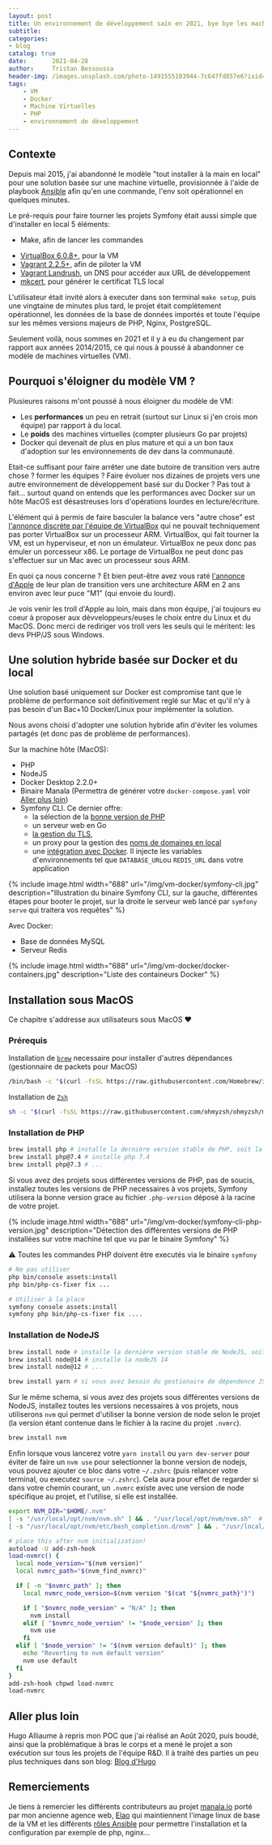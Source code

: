 ```yaml
---
layout: post
title: Un environnement de développement sain en 2021, bye bye les machines virtuelles (VM), bonjour Docker en mode hybride
subtitle: 
categories:
- blog
catalog: true
date:       2021-04-28
author:     Tristan Bessoussa
header-img: /images.unsplash.com/photo-1491555103944-7c647fd857e6?ixid=MXwxMjA3fDB8MHxwaG90by1wYWdlfHx8fGVufDB8fHw%3D&ixlib=rb-1.2.1&auto=format&fit=crop&w=1950&q=80
tags:
    - VM
    - Docker
    - Machine Virtuelles
    - PHP
    - environnement de développement
---
```




## Contexte

Depuis mai 2015, j'ai abandonné le modèle "tout installer à la main en local" pour une solution basée sur une machine virtuelle, provisionnée à l'aide de playbook [Ansible](https://www.ansible.com/) afin qu'en une commande, l'env soit opérationnel en quelques minutes.

Le pré-requis pour faire tourner les projets Symfony était aussi simple que d'installer en local 5 éléments:

* Make, afin de lancer les commandes
- [VirtualBox 6.0.8+](https://www.virtualbox.org/wiki/Downloads), pour la VM
- [Vagrant 2.2.5+](https://www.vagrantup.com/downloads.html), afin de piloter la VM
- [Vagrant Landrush](https://github.com/vagrant-landrush/landrush), un DNS pour accéder aux URL de développement
- [mkcert](https://github.com/FiloSottile/mkcert), pour générer le certificat TLS local

L'utilisateur était invité alors à executer dans son terminal `make setup`, puis une vingtaine de minutes plus tard, le projet était complètement opérationnel, les données de la base de données importés et toute l'équipe sur les mêmes versions majeurs de PHP, Nginx, PostgreSQL.

Seulement voilà, nous sommes en 2021 et il y à eu du changement par rapport aux années 2014/2015, ce qui nous à poussé à abandonner ce modèle de machines virtuelles (VM).

## Pourquoi s'éloigner du modèle VM ?

Plusieures raisons m'ont poussé à nous éloigner du modèle de VM: 
* Les **performances** un peu en retrait (surtout sur Linux si j'en crois mon équipe) par rapport à du local.
* Le **poids** des machines virtuelles (compter plusieurs Go par projets)
* Docker qui devenait de plus en plus mature et qui a un bon taux d'adoption sur les environnements de dev dans la communauté.

Etait-ce suffisant pour faire arrêter une date butoire de transition vers autre chose ? former les équipes ? Faire évoluer nos dizaines de projets vers une autre environnement de développement basé sur du Docker ? Pas tout à fait... surtout quand on entends que les performances avec Docker sur un hôte MacOS est désastreuses lors d'opérations lourdes en lecture/écriture.

L'élément qui à permis de faire basculer la balance vers "autre chose" est [l'annonce discrète par l'équipe de VirtualBox](https://forums.virtualbox.org/viewtopic.php?f=8&t=98742#wrap) qui ne pouvait techniquement pas porter VirtualBox sur un processeur ARM. VirtualBox, qui fait tourner la VM, est un hyperviseur, et non un émulateur. VirtualBox ne peux donc pas émuler un porcesseur x86. Le portage de VirtualBox ne peut donc pas s'effectuer sur un Mac avec un processeur sous ARM.

En quoi ça nous concerne ? Et bien peut-être avez vous raté [l'annonce d'Apple](https://nr.apple.com/dE7O5p9q0t) de leur plan de transition vers une architecture ARM en 2 ans environ avec leur puce "M1" (qui envoie du lourd).

Je vois venir les troll d'Apple au loin, mais dans mon équipe, j'ai toujours eu coeur à proposer aux dévveloppeurs/euses le choix entre du Linux et du MacOS. Donc merci de rediriger vos troll vers les seuls qui le méritent: les devs PHP/JS sous Windows.


## Une solution hybride basée sur Docker et du local

Une solution basé uniquement sur Docker est compromise tant que le problème de performance soit définitivement reglé sur Mac et qu'il n'y à pas besoin d'un Bac+10 Docker/Linux pour implémenter la solution.

Nous avons choisi d'adopter une solution hybride afin d'éviter les volumes partagés (et donc pas de problème de performances). 

Sur la machine hôte (MacOS):
* PHP
* NodeJS
* Docker Desktop 2.2.0+
* Binaire Manala (Permettra de générer votre `docker-compose.yaml` voir [Aller plus loin](#aller-plus-loin))
* Symfony CLI. Ce dernier offre:
  *  la sélection de la [bonne version de PHP](https://symfony.com/doc/current/setup/symfony_server.html#selecting-a-different-php-version)
  *  un serveur web en Go
  *  [la gestion du TLS](https://symfony.com/doc/current/setup/symfony_server.html#enabling-tls), 
  *  un proxy pour la gestion des [noms de domaines en local](https://symfony.com/doc/current/setup/symfony_server.html#local-domain-names)
  *  une [intégration avec Docker](https://symfony.com/doc/current/setup/symfony_server.html#docker-integration). Il injecte les variables d'environnements tel que `DATABASE_URL`ou `REDIS_URL` dans votre application

{% include image.html width="688" url="/img/vm-docker/symfony-cli.jpg" description="Illustration du binaire Symfony CLI, sur la gauche, différentes étapes pour booter le projet, sur la droite le serveur web lancé par `symfony serve` qui traitera vos requêtes" %}


Avec Docker: 
* Base de données MySQL
* Serveur Redis

{% include image.html width="688" url="/img/vm-docker/docker-containers.jpg" description="Liste des containeurs Docker" %}

## Installation sous MacOS

Ce chapitre s'addresse aux utilisateurs sous MacOS ❤️

### Prérequis

Installation de [`brew`](https://brew.sh/index_fr) necessaire pour installer d'autres dépendances (gestionnaire de packets pour MacOS)

```bash
/bin/bash -c "$(curl -fsSL https://raw.githubusercontent.com/Homebrew/install/HEAD/install.sh)"
```

Installation de [`Zsh`](https://ohmyz.sh/#install)

```bash
sh -c "$(curl -fsSL https://raw.githubusercontent.com/ohmyzsh/ohmyzsh/master/tools/install.sh)"
```


### Installation de PHP

```bash 
brew install php # installe la dernière version stable de PHP, soit la version 8.0.x à l'heure ou j'écris cet article.
brew install php@7.4 # installe php 7.4
brew install php@7.3 # ...
```

Si vous avez des projets sous différentes versions de PHP, pas de soucis, installez toutes les versions de PHP necessaires à vos projets, Symfony utilisera la bonne version grace au fichier `.php-version` déposé à la racine de votre projet.

{% include image.html width="688" url="/img/vm-docker/symfony-cli-php-version.jpg" description="Détection des différentes versions de PHP installées sur votre machine tel que vu par le binaire Symfony" %}

⚠️ Toutes les commandes PHP doivent être executés via le binaire `symfony` 

```bash
# Ne pas utiliser
php bin/console assets:install
php bin/php-cs-fixer fix ...

# Utiliser à la place
symfony console assets:install
symfony php bin/php-cs-fixer fix ....
```

### Installation de NodeJS

```bash 
brew install node # installe la dernière version stable de NodeJS, soit la version 16.0.x à l'heure ou j'écris cet article.
brew install node@14 # installe la nodeJS 14
brew install node@12 # ...

brew install yarn # si vous avez besoin du gestionaire de dépendence JS Yarn
```

Sur le même schema, si vous avez des projets sous différentes versions de NodeJS, installez toutes les versions necessaires à vos projets, nous utiliserons `nvm` qui permet d'utiliser la bonne version de node selon le projet (la version étant contenue dans le fichier à la racine du projet `.nvmrc`).

```bash 
brew install nvm
```

Enfin lorsque vous lancerez votre `yarn install` ou `yarn dev-server` pour éviter de faire un `nvm use` pour selectionner la bonne version de nodejs, vous pouvez ajouter ce bloc dans votre `~/.zshrc` (puis relancer votre terminal, ou executez `source ~/.zshrc`). Cela aura pour effet de regarder si dans votre chemin courant, un `.nvmrc` existe avec une version de node spécifique au projet, et l'utilise, si elle est installée.

```bash
export NVM_DIR="$HOME/.nvm"
[ -s "/usr/local/opt/nvm/nvm.sh" ] && . "/usr/local/opt/nvm/nvm.sh"  # This loads nvm
[ -s "/usr/local/opt/nvm/etc/bash_completion.d/nvm" ] && . "/usr/local/opt/nvm/etc/bash_completion.d/nvm"  # This loads nvm bash_completion

# place this after nvm initialization!
autoload -U add-zsh-hook
load-nvmrc() {
  local node_version="$(nvm version)"
  local nvmrc_path="$(nvm_find_nvmrc)"

  if [ -n "$nvmrc_path" ]; then
    local nvmrc_node_version=$(nvm version "$(cat "${nvmrc_path}")")

    if [ "$nvmrc_node_version" = "N/A" ]; then
      nvm install
    elif [ "$nvmrc_node_version" != "$node_version" ]; then
      nvm use
    fi
  elif [ "$node_version" != "$(nvm version default)" ]; then
    echo "Reverting to nvm default version"
    nvm use default
  fi
}
add-zsh-hook chpwd load-nvmrc
load-nvmrc
```


## Aller plus loin

Hugo Alliaume à repris mon POC que j'ai réalisé an Août 2020, puis boudé, ainsi que la problématique à bras le corps et a mené le projet a son exécution sur tous les projets de l'équipe R&D. Il à traité des parties un peu plus techniques dans son blog: [Blog d'Hugo](https://hugo.alliau.me/)


## Remerciements

Je tiens à remercier les différents contributeurs au projet [manala.io]([manala.io](https://www.manala.io/)) porté par mon ancienne agence web, [Elao](https://www.elao.com/) qui maintiennent l'image linux de base de la VM et les différents [rôles Ansible](https://github.com/manala/ansible-roles) pour permettre l'installation et la configuration par exemple de php, nginx... 